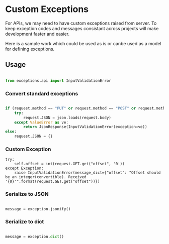 # Custom Exceptions

For APIs, we may need to have custom exceptions raised from server. To keep exception codes and messages consistant across projects will make development faster and easier.

Here is a sample work which could be used as is or canbe used as a model for defining exceptions.

## Usage
```python

from exceptions.api import InputValidationError

```

### Convert standard exceptions
```python

if (request.method == "PUT" or request.method == "POST" or request.method == "PATCH") and request.content_type == "application/json":
    try:
        request.JSON = json.loads(request.body)
    except ValueError as ve:
        return JsonResponse(InputValidationError(exception=ve))
else:
    request.JSON = {}

```

### Custom Exception

```pythonn
try:
    self.offset = int(request.GET.get("offset", '0'))
except Exception:
    raise InputValidationError(message_dict={"offset": "Offset should be an integer(convertible). Received '{0}'".format(request.GET.get("offset"))})

```

### Serialize to JSON

```python

message = exception.jsonify()

```


### Serialize to dict

```python

message = exception.dict()

```
